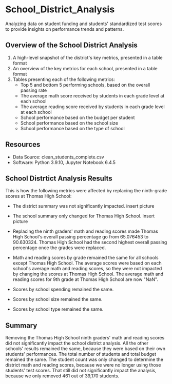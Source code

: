 # School_District_Analysis
Analyzing data on student funding and students' standardized test scores to provide insights on performance trends and patterns.

## Overview of the School District Analysis
1. A high-level snapshot of the district's key metrics, presented in a table format
2. An overview of the key metrics for each school, presented in a table format
3. Tables presenting each of the following metrics:
    - Top 5 and bottom 5 performing schools, based on the overall passing rate
    - The average math score received by students in each grade level at each school
    - The average reading score received by students in each grade level at each school
    - School performance based on the budget per student
    - School performance based on the school size 
    - School performance based on the type of school

## Resources
- Data Source: clean_students_complete.csv
- Software: Python 3.9.10, Jupyter Notebook 6.4.5

## School Distrtict Analysis Results
This is how the following metrics were affected by replacing the ninth-grade scores at Thomas High School:

- The district summary was not significantly impacted.
        insert picture
- The school summary only changed for Thomas High School.
        insert picture
- Replacing the ninth graders' math and reading scores made Thomas High School's overall passing percentage go from 65.076453 to 90.630324. Thomas High School had the second highest overall passing percentage once the grades were replaced.

- Math and reading scores by grade remained the same for all schools except Thomas High School. The average scores were based on each school's average math and reading scores, so they were not impacted by changing the scores at Thomas High School. The average math and reading scores for 9th grade at Thomas High School are now "NaN".
- Scores by school spending remained the same. 
- Scores by school size remained the same.
- Scores by school type remained the same.

## Summary
Removing the Thomas High School ninth graders' math and reading scores did not significantly impact the school district analysis. All the other schools' results remained the same, because they were based on their own students' performances. The total number of students and total budget remained the same. The student count was only changed to determine the district math and reading scores, because we were no longer using those students' test scores. That still did not significantly impact the analysis, because we only removed 461 out of 39,170 students.
